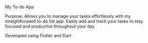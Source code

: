 My To-do App

Purpose: Allows you to manage your tasks effortlessly with my straightforward to-do list app. Easily add and track your tasks to stay focused and productive throughout your day

Developed using Flutter and Dart
